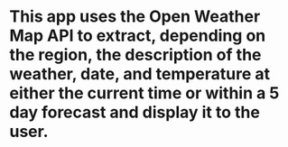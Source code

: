 # This app uses the Open Weather Map API to extract, depending on the region, the description of the weather, date, and temperature at either the current time or within a 5 day forecast and display it to the user.
